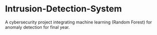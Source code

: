 # Intrusion-Detection-System
A cybersecurity project integrating machine learning (Random Forest) for anomaly detection for final year.
